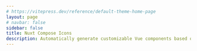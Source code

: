 ```yaml
---
# https://vitepress.dev/reference/default-theme-home-page
layout: page
# navbar: false
sidebar: false
title: Nuxt Compose Icons
description: Automatically generate customizable Vue components based on SVG files
---
```


<script setup>
import Home from '@theme/components/Home.vue'
</script>

<Home />

